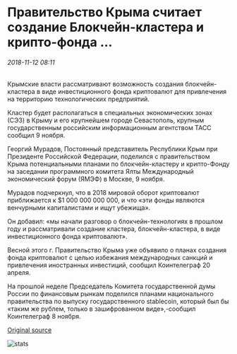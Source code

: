 # Правительство Крыма считает создание Блокчейн-кластера и крипто-фонда ...

###### 2018-11-12 08:11

Крымские власти рассматривают возможность создания блокчейн-кластера в виде инвестиционного фонда криптовалют для привлечения на территорию технологических предприятий.

Кластер будет располагаться в специальных экономических зонах (СЭЗ) в Крыму и его крупнейшем городе Севастополь, крупным государственным российским информационным агентством ТАСС сообщил 9 ноября.

Георгий Мурадов, Постоянный представитель Республики Крым при Президенте Российской Федерации, поделился с правительством Крыма потенциальными планами по блокчейн-кластеру и крипто-Фонду на заседании программного комитета Ялты Международный экономический форум (ЯМЭФ) в Москве, 9 ноября.

Мурадов подчеркнул, что в 2018 мировой оборот криптовалют приближается к $1 000 000 000 000, и что «эти фонды являются венчурными капиталистами и ищут убежища».

Он добавил: «мы начали разговор о блокчейн-технологиях в прошлом году и рассматривали создание кластера, блокчейн-кластера, в виде инвестиционного фонда криптовалют».

Весной этого г. Правительство Крыма уже объявило о планах создания фонда криптовалют с целью избежания международных санкций и привлечения иностранных инвестиций, сообщил Коинтелеграф 20 апреля.

На прошлой неделе Председатель Комитета государственной думы России по финансовым рынкам поделился планами национального правительства по выпуску государственного stablecoin, который был бы «таким же рублем, только в зашифрованном виде»,-сообщил Коинтелеграф 8 ноября.

[Original source](https://cointelegraph.com/news/crimean-government-considers-creation-of-blockchain-cluster-and-crypto-fund)

![stats](https://c.statcounter.com/11760860/0/a89fa40b/1/ "stats")